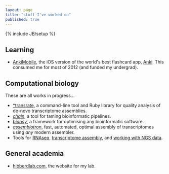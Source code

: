 ```yaml
---
layout: page
title: "stuff I've worked on"
published: true
---
```


{% include JB/setup %}

## Learning

- [AnkiMobile](https://itunes.apple.com/us/app/ankisrs/id373493387?mt=8), the iOS version of the world's best flashcard app, [Anki](http://ankisrs.net/). This consumed me for most of 2012 (and funded my undergrad).

## Computational biology

These are all works in progress...

- [*transrate](github.com/blahah/transrate), a command-line tool and Ruby library for quality analysis of de-novo transcriptome assemblies.
- [*chain*](github.com/blahah/chain), a tool for taming bioinformatic pipelines.
- [*biopsy*](github.com/blahah/biopsy), a framework for optimising any bioinformatic software.
- [*assemblotron*](github.com/blahah/assemblotron), fast, automated, optimal assembly of transcriptomes using *any* modern assembler.
- Tools for [RNAseq](https://github.com/HibberdLab/rnaseq_tools), [transcriptome assembly](https://github.com/HibberdLab/assemblytools), and [working with NGS data](https://github.com/HibberdLab/seqtools).

## General academia

- [hibberdlab.com](http://hibberdlab.com), the website for my lab.